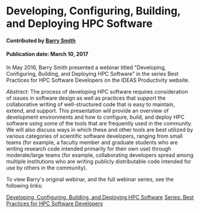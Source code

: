 # Developing, Configuring, Building, and Deploying HPC Software

#### Contributed by [Barry Smith](https://github.com/BarrySmith "Barry Smith GitHub Profile") 

#### Publication date: March 10, 2017

In May 2016, Barry Smith presented a webinar titled "Developing, Configuring, Building, and Deploying HPC Software" in the series Best Practices for HPC Software Developers on the IDEAS Productivity website. 

*Abstract:* The process of developing HPC software requires consideration of issues in software design as well as practices that support the collaborative writing of well-structured code that is easy to maintain, extend, and support.  This presentation will provide an overview of development environments and how to configure, build, and deploy HPC software using some of the tools that are frequently used in the community.  We will also discuss ways in which these and other tools are best utilized by various categories of scientific software developers, ranging from small teams (for example, a faculty member and graduate students who are writing research code intended primarily for their own use) through moderate/large teams (for example, collaborating developers spread among multiple institutions who are writing publicly distributable code intended for use by others in the community).

To view Barry's original webinar, and the full webinar series, see the following links:

<a href="https://ideas-productivity.org/events/hpc-best-practices-webinars/#webinar002" class="link-row">Developing, Configuring, Building, and Deploying HPC Software</a>
<a href="https://ideas-productivity.org/events/hpc-best-practices-webinars" class="link-row">Series: Best Practices for HPC Software Developers</a>

<!---
Publish: Yes
Categories: development
Topics: configuration and builds, deployment
Tags: 
Level: 2
Prerequisites: default
Aggregate: stand-alone and subresource
--->
